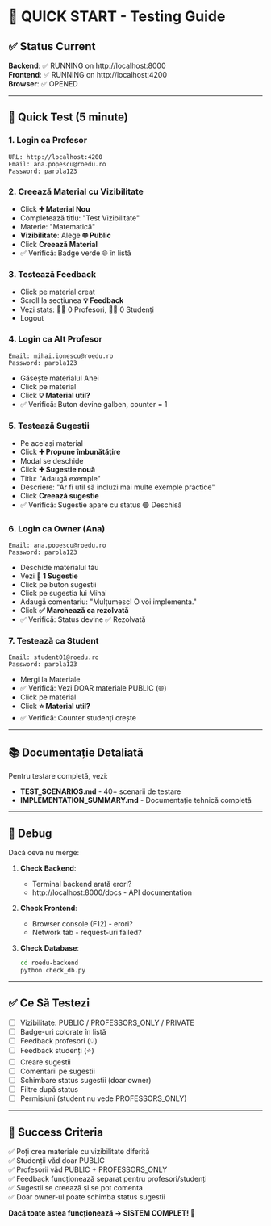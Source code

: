 # 🚀 QUICK START - Testing Guide

## ✅ Status Current

**Backend**: ✅ RUNNING on http://localhost:8000  
**Frontend**: ✅ RUNNING on http://localhost:4200  
**Browser**: ✅ OPENED

---

## 🎯 Quick Test (5 minute)

### 1. Login ca Profesor

```
URL: http://localhost:4200
Email: ana.popescu@roedu.ro
Password: parola123
```

### 2. Creează Material cu Vizibilitate

- Click **➕ Material Nou**
- Completează titlu: "Test Vizibilitate"
- Materie: "Matematică"
- **Vizibilitate**: Alege **🌐 Public**
- Click **Creează Material**
- ✅ Verifică: Badge verde 🌐 în listă

### 3. Testează Feedback

- Click pe material creat
- Scroll la secțiunea **💡 Feedback**
- Vezi stats: 👨‍🏫 0 Profesori, 👨‍🎓 0 Studenți
- Logout

### 4. Login ca Alt Profesor

```
Email: mihai.ionescu@roedu.ro
Password: parola123
```

- Găsește materialul Anei
- Click pe material
- Click **💡 Material util?**
- ✅ Verifică: Buton devine galben, counter = 1

### 5. Testează Sugestii

- Pe același material
- Click **➕ Propune îmbunătățire**
- Modal se deschide
- Click **➕ Sugestie nouă**
- Titlu: "Adaugă exemple"
- Descriere: "Ar fi util să incluzi mai multe exemple practice"
- Click **Creează sugestie**
- ✅ Verifică: Sugestie apare cu status 🟢 Deschisă

### 6. Login ca Owner (Ana)

```
Email: ana.popescu@roedu.ro
Password: parola123
```

- Deschide materialul tău
- Vezi **📝 1 Sugestie**
- Click pe buton sugestii
- Click pe sugestia lui Mihai
- Adaugă comentariu: "Mulțumesc! O voi implementa."
- Click **✅ Marchează ca rezolvată**
- ✅ Verifică: Status devine ✅ Rezolvată

### 7. Testează ca Student

```
Email: student01@roedu.ro
Password: parola123
```

- Mergi la Materiale
- ✅ Verifică: Vezi DOAR materiale PUBLIC (🌐)
- Click pe material
- Click **⭐ Material util?**
- ✅ Verifică: Counter studenți crește

---

## 📚 Documentație Detaliată

Pentru testare completă, vezi:

- **TEST_SCENARIOS.md** - 40+ scenarii de testare
- **IMPLEMENTATION_SUMMARY.md** - Documentație tehnică completă

---

## 🐛 Debug

Dacă ceva nu merge:

1. **Check Backend**:

   - Terminal backend arată erori?
   - http://localhost:8000/docs - API documentation

2. **Check Frontend**:

   - Browser console (F12) - erori?
   - Network tab - request-uri failed?

3. **Check Database**:
   ```bash
   cd roedu-backend
   python check_db.py
   ```

---

## ✅ Ce Să Testezi

- [ ] Vizibilitate: PUBLIC / PROFESSORS_ONLY / PRIVATE
- [ ] Badge-uri colorate în listă
- [ ] Feedback profesori (💡)
- [ ] Feedback studenți (⭐)
- [ ] Creare sugestii
- [ ] Comentarii pe sugestii
- [ ] Schimbare status sugestii (doar owner)
- [ ] Filtre după status
- [ ] Permisiuni (student nu vede PROFESSORS_ONLY)

---

## 🎉 Success Criteria

✅ Poți crea materiale cu vizibilitate diferită  
✅ Studenții văd doar PUBLIC  
✅ Profesorii văd PUBLIC + PROFESSORS_ONLY  
✅ Feedback funcționează separat pentru profesori/studenți  
✅ Sugestii se creează și se pot comenta  
✅ Doar owner-ul poate schimba status sugestii

**Dacă toate astea funcționează → SISTEM COMPLET! 🚀**
